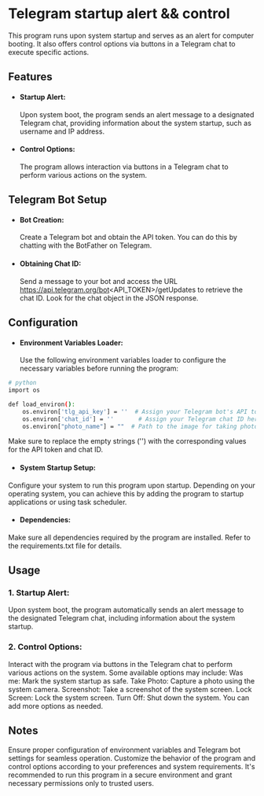 # Telegram startup alert && control

This program runs upon system startup and serves as an alert for computer booting. It also offers control options via buttons in a Telegram chat to execute specific actions.

## Features
- #### Startup Alert: 
    Upon system boot, the program sends an alert message to a designated Telegram chat, providing information about the system startup, such as username and IP address.

- #### Control Options: 
    The program allows interaction via buttons in a Telegram chat to perform various actions on the system.

## Telegram Bot Setup
- #### Bot Creation:

    Create a Telegram bot and obtain the API token. You can do this by chatting with the BotFather on Telegram.

- #### Obtaining Chat ID:

    Send a message to your bot and access the URL https://api.telegram.org/bot<API_TOKEN>/getUpdates to retrieve the chat ID. Look for the chat object in the JSON response.

## Configuration
- #### Environment Variables Loader:

    Use the following environment variables loader to configure the necessary variables before running the program:

```bash
# python
import os 

def load_environ():
    os.environ['tlg_api_key'] = ''  # Assign your Telegram bot's API token here
    os.environ['chat_id'] = ''       # Assign your Telegram chat ID here
    os.environ["photo_name"] = ""  # Path to the image for taking photos
```
Make sure to replace the empty strings ('') with the corresponding values for the API token and chat ID.

- #### System Startup Setup:

Configure your system to run this program upon startup. Depending on your operating system, you can achieve this by adding the program to startup applications or using task scheduler.

- #### Dependencies:

Make sure all dependencies required by the program are installed. Refer to the requirements.txt file for details.

## Usage

### 1. Startup Alert:

Upon system boot, the program automatically sends an alert message to the designated Telegram chat, including information about the system startup.

### 2. Control Options:

Interact with the program via buttons in the Telegram chat to perform various actions on the system. Some available options may include:
Was me: Mark the system startup as safe.
Take Photo: Capture a photo using the system camera.
Screenshot: Take a screenshot of the system screen.
Lock Screen: Lock the system screen.
Turn Off: Shut down the system.
You can add more options as needed.


## Notes

Ensure proper configuration of environment variables and Telegram bot settings for seamless operation.
Customize the behavior of the program and control options according to your preferences and system requirements.
It's recommended to run this program in a secure environment and grant necessary permissions only to trusted users.
